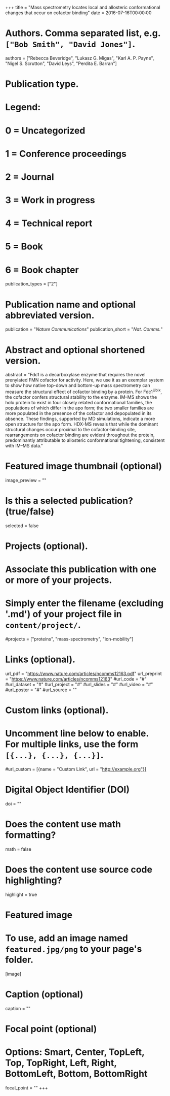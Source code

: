 +++
title = "Mass spectrometry locates local and allosteric conformational changes that occur on cofactor binding"
date = 2016-07-16T00:00:00

# Authors. Comma separated list, e.g. `["Bob Smith", "David Jones"]`.
authors = ["Rebecca Beveridge", "Lukasz G. Migas", "Karl A. P. Payne", "Nigel S. Scrutton", "David Leys", "Perdita E. Barran"]

# Publication type.
# Legend:
# 0 = Uncategorized
# 1 = Conference proceedings
# 2 = Journal
# 3 = Work in progress
# 4 = Technical report
# 5 = Book
# 6 = Book chapter
publication_types = ["2"]

# Publication name and optional abbreviated version.
publication = "*Nature Communications*"
publication_short = "*Nat. Comms.*"

# Abstract and optional shortened version.
abstract = "Fdc1 is a decarboxylase enzyme that requires the novel prenylated FMN cofactor for activity. Here, we use it as an exemplar system to show how native top-down and bottom-up mass spectrometry can measure the structural effect of cofactor binding by a protein. For Fdc1<sup>Ubix</sup>, the cofactor confers structural stability to the enzyme. IM–MS shows the holo protein to exist in four closely related conformational families, the populations of which differ in the apo form; the two smaller families are more populated in the presence of the cofactor and depopulated in its absence. These findings, supported by MD simulations, indicate a more open structure for the apo form. HDX-MS reveals that while the dominant structural changes occur proximal to the cofactor-binding site, rearrangements on cofactor binding are evident throughout the protein, predominantly attributable to allosteric conformational tightening, consistent with IM–MS data."

# Featured image thumbnail (optional)
image_preview = ""

# Is this a selected publication? (true/false)
selected = false

# Projects (optional).
#   Associate this publication with one or more of your projects.
#   Simply enter the filename (excluding '.md') of your project file in `content/project/`.
#projects = ["proteins", "mass-spectrometry", "ion-mobility"]

# Links (optional).
url_pdf = "https://www.nature.com/articles/ncomms12163.pdf"
url_preprint = "https://www.nature.com/articles/ncomms12163"
#url_code = "#"
#url_dataset = "#"
#url_project = "#"
#url_slides = "#"
#url_video = "#"
#url_poster = "#"
#url_source = ""

# Custom links (optional).
#   Uncomment line below to enable. For multiple links, use the form `[{...}, {...}, {...}]`.
#url_custom = [{name = "Custom Link", url = "http://example.org"}]

# Digital Object Identifier (DOI)
doi = ""

# Does the content use math formatting?
math = false

# Does the content use source code highlighting?
highlight = true

# Featured image
# To use, add an image named `featured.jpg/png` to your page's folder. 
[image]
  # Caption (optional)
  caption = ""

  # Focal point (optional)
  # Options: Smart, Center, TopLeft, Top, TopRight, Left, Right, BottomLeft, Bottom, BottomRight
  focal_point = ""
+++
